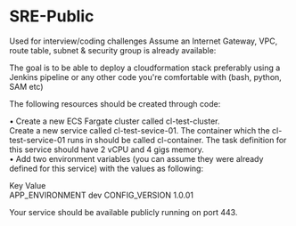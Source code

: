 # SRE-Public
Used for interview/coding challenges
Assume an Internet Gateway, VPC, route table, subnet & security group is already available:

The goal is to be able to deploy a cloudformation stack preferably using a Jenkins pipeline or any other code you're comfortable with (bash, python, SAM etc)

The following resources should be created through code:

•	Create a new ECS Fargate cluster called cl-test-cluster.  
	Create a new service called cl-test-sevice-01.  The container which the cl-test-service-01 runs in should be called cl-container. The task definition for this service should have 2 vCPU and 4 gigs memory.   
•	Add two environment variables (you can assume they were already defined for this service) with the values as following:  

Key            Value        
APP_ENVIRONMENT dev
CONFIG_VERSION 1.0.01

Your service should be available publicly running on port 443. 


